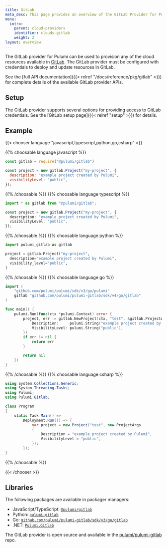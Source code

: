 ```yaml
---
title: GitLab
meta_desc: This page provides an overview of the GitLab Provider for Pulumi.
menu:
  intro:
    parent: cloud-providers
    identifier: clouds-gitlab
    weight: 2
layout: overview
---
```


The GitLab provider for Pulumi can be used to provision any of the cloud resources available in [GitLab](https://about.gitlab.com/).
The GitLab provider must be configured with credentials to deploy and update resources in GitLab.

See the [full API documentation]({{< relref "/docs/reference/pkg/gitlab" >}}) for complete details of the available GitLab provider APIs.

## Setup

The GitLab provider supports several options for providing access to GitLab credentials.  See the [GitLab setup page]({{< relref "setup" >}}) for details.

## Example

{{< chooser language "javascript,typescript,python,go,csharp" >}}

{{% choosable language javascript %}}

```javascript
const gitlab = require("@pulumi/gitlab")

const project = new gitlab.Project("my-project", {
  description: "example project created by Pulumi",
  visibilityLevel: "public",
});
```

{{% /choosable %}}
{{% choosable language typescript %}}

```typescript
import * as gitlab from "@pulumi/gitlab";

const project = new gitlab.Project("my-project", {
  description: "example project created by Pulumi",
  visibilityLevel: "public",
});
```

{{% /choosable %}}
{{% choosable language python %}}

```python
import pulumi_gitlab as gitlab

project = gitlab.Project("my-project",
  description="example project created by Pulumi",
  visibility_level="public",
)
```

{{% /choosable %}}
{{% choosable language go %}}

```go
import (
	"github.com/pulumi/pulumi/sdk/v3/go/pulumi"
	gitlab "github.com/pulumi/pulumi-gitlab/sdk/v4/go/gitlab"
)

func main() {
	pulumi.Run(func(ctx *pulumi.Context) error {
		project, err := gitlab.NewProject(ctx, "test", &gitlab.ProjectArgs{
			Description:     pulumi.String("example project created by Pulumi"),
			VisibilityLevel: pulumi.String("public"),
		})
		if err != nil {
			return err
		}

		return nil
	})
}
```

{{% /choosable %}}
{{% choosable language csharp %}}

```csharp
using System.Collections.Generic;
using System.Threading.Tasks;
using Pulumi;
using Pulumi.Gitlab;

class Program
{
    static Task Main() =>
        Deployment.Run(() => {
            var project = new Project("test", new ProjectArgs
            {
                Description = "example project created by Pulumi",
                VisibilityLevel = "public",
            });
        });
}
```

{{% /choosable %}}

{{< /chooser >}}

## Libraries

The following packages are available in packager managers:

* JavaScript/TypeScript: [`@pulumi/gitlab`](https://www.npmjs.com/package/@pulumi/gitlab)
* Python: [`pulumi-gitlab`](https://pypi.org/project/pulumi-gitlab/)
* Go: [`github.com/pulumi/pulumi-gitlab/sdk/v3/go/gitlab`](https://github.com/pulumi/pulumi-gitlab)
* .NET: [`Pulumi.Gitlab`](https://www.nuget.org/packages/Pulumi.Gitlab)

The GitLab provider is open source and available in the [pulumi/pulumi-gitlab](https://github.com/pulumi/pulumi-gitlab) repo.
